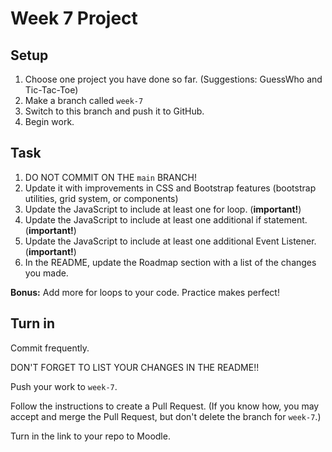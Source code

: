 # Week 7 Project

## Setup

1. Choose one project you have done so far. (Suggestions: GuessWho and Tic-Tac-Toe)
2. Make a branch called `week-7`
3. Switch to this branch and push it to GitHub.
4. Begin work.

## Task

1. DO NOT COMMIT ON THE `main` BRANCH!
2. Update it with improvements in CSS and Bootstrap features (bootstrap utilities, grid system, or components)
3. Update the JavaScript to include at least one for loop. (**important!**)
4. Update the JavaScript to include at least one additional if statement. (**important!**)
5. Update the JavaScript to include at least one additional Event Listener. (**important!**)
6. In the README, update the Roadmap section with a list of the changes you made.

**Bonus:** Add more for loops to your code. Practice makes perfect!

## Turn in

Commit frequently.

DON'T FORGET TO LIST YOUR CHANGES IN THE README!!

Push your work to `week-7`.

Follow the instructions to create a Pull Request. (If you know how, you may accept and merge the Pull Request, but don't delete the branch for `week-7`.)

Turn in the link to your repo to Moodle.

